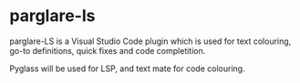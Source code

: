 # parglare-ls

parglare-LS is a Visual Studio Code plugin which is used for text colouring, go-to definitions, quick fixes and code completition.

Pyglass will be used for LSP, and text mate for code colouring.
